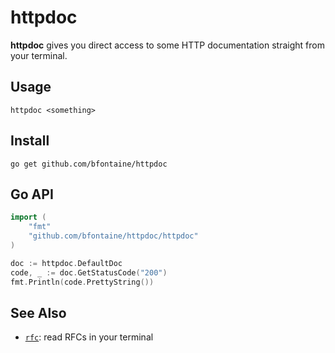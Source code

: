 # httpdoc

**httpdoc** gives you direct access to some HTTP documentation straight from
your terminal.

## Usage

    httpdoc <something>

## Install

    go get github.com/bfontaine/httpdoc

## Go API

```go
import (
    "fmt"
    "github.com/bfontaine/httpdoc/httpdoc"
)

doc := httpdoc.DefaultDoc
code, _ := doc.GetStatusCode("200")
fmt.Println(code.PrettyString())
```

## See Also

* [`rfc`][rfc-cli]: read RFCs in your terminal

[rfc-cli]: https://github.com/bfontaine/rfc#rfc
